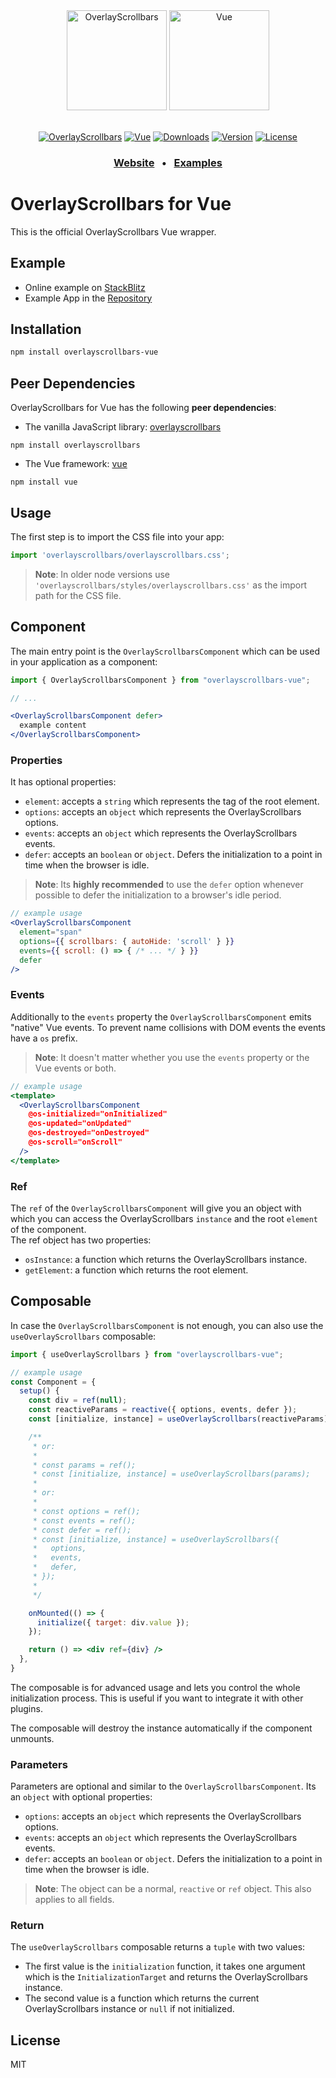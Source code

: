 <div align="center">
  <a href="https://kingsora.github.io/OverlayScrollbars"><img src="https://raw.githubusercontent.com/KingSora/OverlayScrollbars/master/logo/logo.png" width="160" height="160" alt="OverlayScrollbars"></a>
  <a href="https://vuejs.org"><img src="https://raw.githubusercontent.com/KingSora/OverlayScrollbars/master/packages/overlayscrollbars-vue/logo.svg" width="160" height="160" alt="Vue"></a>
</div>
<br />
<div align="center">

  [![OverlayScrollbars](https://img.shields.io/badge/OverlayScrollbars-%5E2.0.0-338EFF?style=flat-square)](https://github.com/KingSora/OverlayScrollbars)
  [![Vue](https://img.shields.io/badge/Vue-%5E3.2.25-41B883?style=flat-square&logo=vue.js)](https://github.com/vuejs/vue)
  [![Downloads](https://img.shields.io/npm/dt/overlayscrollbars-vue.svg?style=flat-square)](https://www.npmjs.com/package/overlayscrollbars-vue)
  [![Version](https://img.shields.io/npm/v/overlayscrollbars-vue.svg?style=flat-square)](https://www.npmjs.com/package/overlayscrollbars-vue)
  [![License](https://img.shields.io/github/license/kingsora/overlayscrollbars.svg?style=flat-square)](#)

</div>
<h3 align="center">
  <a href="https://kingsora.github.io/OverlayScrollbars">Website</a>
  &nbsp;&nbsp;&bull;&nbsp;&nbsp;
  <a href="https://kingsora.github.io/OverlayScrollbars/examples">Examples</a>
</h3>


# OverlayScrollbars for Vue

This is the official OverlayScrollbars Vue wrapper.

## Example

- Online example on [StackBlitz](https://stackblitz.com/edit/overlayscrollbars-vue)
- Example App in the [Repository](https://github.com/KingSora/OverlayScrollbars/tree/master/examples/vue)

## Installation

```sh
npm install overlayscrollbars-vue
```

## Peer Dependencies

OverlayScrollbars for Vue has the following **peer dependencies**:

- The vanilla JavaScript library: [overlayscrollbars](https://www.npmjs.com/package/overlayscrollbars)

```
npm install overlayscrollbars
```

- The Vue framework: [vue](https://www.npmjs.com/package/vue)

```
npm install vue
```

## Usage

The first step is to import the CSS file into your app:
```ts
import 'overlayscrollbars/overlayscrollbars.css';
```

> __Note__: In older node versions use `'overlayscrollbars/styles/overlayscrollbars.css'` as the import path for the CSS file.

## Component

The main entry point is the `OverlayScrollbarsComponent` which can be used in your application as a component:

```jsx
import { OverlayScrollbarsComponent } from "overlayscrollbars-vue";

// ...

<OverlayScrollbarsComponent defer>
  example content
</OverlayScrollbarsComponent>
```

### Properties

It has optional properties:

- `element`: accepts a `string` which represents the tag of the root element.
- `options`: accepts an `object` which represents the OverlayScrollbars options.
- `events`: accepts an `object` which represents the OverlayScrollbars events.
- `defer`: accepts an `boolean` or `object`. Defers the initialization to a point in time when the browser is idle.

> __Note__: Its **highly recommended** to use the `defer` option whenever possible to defer the initialization to a browser's idle period.

```jsx
// example usage
<OverlayScrollbarsComponent
  element="span"
  options={{ scrollbars: { autoHide: 'scroll' } }}
  events={{ scroll: () => { /* ... */ } }}
  defer
/>
```

### Events

Additionally to the `events` property the `OverlayScrollbarsComponent` emits "native" Vue events. To prevent name collisions with DOM events the events have a `os` prefix. 

> __Note__: It doesn't matter whether you use the `events` property or the Vue events or both.

```jsx
// example usage
<template>
  <OverlayScrollbarsComponent
    @os-initialized="onInitialized"
    @os-updated="onUpdated"
    @os-destroyed="onDestroyed"
    @os-scroll="onScroll"
  />
</template>
```

### Ref

The `ref` of the `OverlayScrollbarsComponent` will give you an object with which you can access the OverlayScrollbars `instance` and the root `element` of the component.  
The ref object has two properties:

- `osInstance`: a function which returns the OverlayScrollbars instance.
- `getElement`: a function which returns the root element.

## Composable

In case the `OverlayScrollbarsComponent` is not enough, you can also use the `useOverlayScrollbars` composable:

```jsx
import { useOverlayScrollbars } from "overlayscrollbars-vue";

// example usage
const Component = {
  setup() {
    const div = ref(null);
    const reactiveParams = reactive({ options, events, defer });
    const [initialize, instance] = useOverlayScrollbars(reactiveParams);

    /** 
     * or:
     * 
     * const params = ref();
     * const [initialize, instance] = useOverlayScrollbars(params);
     * 
     * or:
     * 
     * const options = ref();
     * const events = ref();
     * const defer = ref();
     * const [initialize, instance] = useOverlayScrollbars({
     *   options,
     *   events,
     *   defer,
     * });
     * 
     */

    onMounted(() => {
      initialize({ target: div.value });
    });

    return () => <div ref={div} />
  },
}
```

The composable is for advanced usage and lets you control the whole initialization process. This is useful if you want to integrate it with other plugins.

The composable will destroy the instance automatically if the component unmounts.

### Parameters

Parameters are optional and similar to the `OverlayScrollbarsComponent`.
Its an `object` with optional properties:

- `options`: accepts an `object` which represents the OverlayScrollbars options.
- `events`: accepts an `object` which represents the OverlayScrollbars events.
- `defer`: accepts an `boolean` or `object`. Defers the initialization to a point in time when the browser is idle.

> __Note__: The object can be a normal, `reactive` or `ref` object. This also applies to all fields.

### Return

The `useOverlayScrollbars` composable returns a `tuple` with two values:

- The first value is the `initialization` function, it takes one argument which is the `InitializationTarget` and returns the OverlayScrollbars instance.
- The second value is a function which returns the current OverlayScrollbars instance or `null` if not initialized.

## License

MIT
